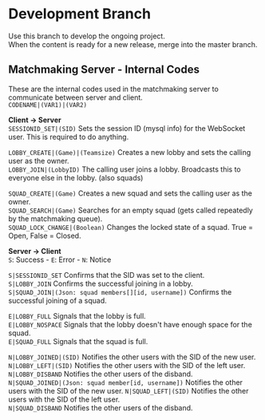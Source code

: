 # Development Branch #
Use this branch to develop the ongoing project.  
When the content is ready for a new release, merge into the master branch.  


## Matchmaking Server - Internal Codes ##
These are the internal codes used in the matchmaking server to communicate between server and client.  
`CODENAME|(VAR1)|(VAR2)`  

**Client -> Server**  
`SESSIONID_SET|(SID)` Sets the session ID (mysql info) for the WebSocket user. This is required to do anything.  

`LOBBY_CREATE|(Game)|(Teamsize)` Creates a new lobby and sets the calling user as the owner.  
`LOBBY_JOIN|(LobbyID)` The calling user joins a lobby. Broadcasts this to everyone else in the lobby. (also squads)  

`SQUAD_CREATE|(Game)` Creates a new squad and sets the calling user as the owner.  
`SQUAD_SEARCH|(Game)` Searches for an empty squad (gets called repeatedly by the matchmaking queue).  
`SQUAD_LOCK_CHANGE|(Boolean)` Changes the locked state of a squad. True = Open, False = Closed.  

**Server -> Client**  
`S`: Success - `E`: Error - `N`: Notice  

`S|SESSIONID_SET` Confirms that the SID was set to the client.  
`S|LOBBY_JOIN` Confirms the successful joining in a lobby.  
`S|SQUAD_JOIN|(Json: squad members[][id, username])` Confirms the successful joining of a squad.  

`E|LOBBY_FULL` Signals that the lobby is full.  
`E|LOBBY_NOSPACE` Signals that the lobby doesn't have enough space for the squad.  
`E|SQUAD_FULL` Signals that the squad is full.  

`N|LOBBY_JOINED|(SID)` Notifies the other users with the SID of the new user.  
`N|LOBBY_LEFT|(SID)` Notifies the other users with the SID of the left user.   
`N|LOBBY_DISBAND` Notifies the other users of the disband.  
`N|SQUAD_JOINED|(Json: squad member[id, username])` Notifies the other users with the SID of the new user.
`N|SQUAD_LEFT|(SID)` Notifies the other users with the SID of the left user.  
`N|SQUAD_DISBAND` Notifies the other users of the disband.  